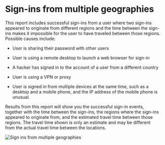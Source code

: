 <properties
    pageTitle="Sign ins from multiple geographies"
    description="A report that indicates users where two sign ins appeared to originate from different regions and the time between the sign ins makes it impossible for the user to have travelled between those regions."
    services="active-directory"
    documentationCenter=""
    authors="SSalahAhmed"
    manager="gchander"
    editor=""/>

<tags
    ms.service="active-directory"
    ms.workload="identity"
    ms.tgt_pltfrm="na"
    ms.devlang="na"
    ms.topic="article"
    ms.date="03/04/2016"
    ms.author="saah;kenhoff"/>

# <a name="sign-ins-from-multiple-geographies"></a>Sign-ins from multiple geographies

This report includes successful sign-ins from a user where two sign-ins appeared to originate from different regions and the time between the sign-ins makes it impossible for the user to have traveled between those regions. Possible causes include:

- User is sharing their password with other users

- User is using a remote desktop to launch a web browser for sign-in

- A hacker has signed in to the account of a user from a different country

- User is using a VPN or proxy

- User is signed in from multiple devices at the same time, such as a desktop and a mobile phone, and the IP address of the mobile phone is unusual.

Results from this report will show you the successful sign-in events, together with the time between the sign-ins, the regions where the sign-ins appeared to originate from, and the estimated travel time between those regions. The travel time shown is only an estimate and may be different from the actual travel time between the locations.


![Sign ins from multiple geographies](./media/active-directory-reporting-sign-ins-from-multiple-geographies/signInsFromMultipleGeographies.PNG)
